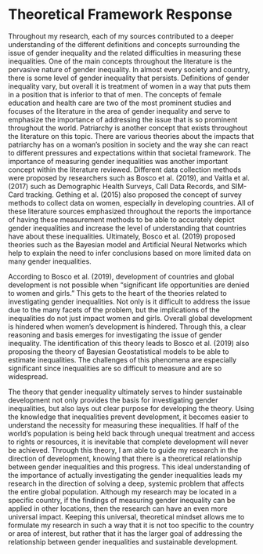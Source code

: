 # Theoretical Framework Response

Throughout my research, each of my sources contributed to a deeper understanding of the different definitions and concepts surrounding the issue of gender inequality and the related difficulties in measuring these inequalities.  One of the main concepts throughout the literature is the pervasive nature of gender inequality.  In almost every society and country, there is some level of gender inequality that persists.  Definitions of gender inequality vary, but overall it is treatment of women in a way that puts them in a position that is inferior to that of men.  The concepts of female education and health care are two of the most prominent studies and focuses of the literature in the area of gender inequality and serve to emphasize the importance of addressing the issue that is so prominent throughout the world.  Patriarchy is another concept that exists throughout the literature on this topic.  There are various theories about the impacts that patriarchy has on a woman’s position in society and the way she can react to different pressures and expectations within that societal framework.  The importance of measuring gender inequalities was another important concept within the literature reviewed.  Different data collection methods were proposed by researchers such as Bosco et al. (2019), and Vaitla et al. (2017) such as Demographic Health Surveys, Call Data Records, and SIM-Card tracking.  Gething et al. (2015) also proposed the concept of survey methods to collect data on women, especially in developing countries.  All of these literature sources emphasized throughout the reports the importance of having these measurement methods to be able to accurately depict gender inequalities and increase the level of understanding that countries have about these inequalities.  Ultimately, Bosco et al. (2019) proposed theories such as the Bayesian model and Artificial Neural Networks which help to explain the need to infer conclusions based on more limited data on many gender inequalities.

According to Bosco et al. (2019), development of countries and global development is not possible when “significant life opportunities are denied to women and girls.”  This gets to the heart of the theories related to investigating gender inequalities.  Not only is it difficult to address the issue due to the many facets of the problem, but the implications of the inequalities do not just impact women and girls.  Overall global development is hindered when women’s development is hindered.  Through this, a clear reasoning and basis emerges for investigating the issue of gender inequality.  The identification of this theory leads to Bosco et al. (2019) also proposing the theory of Bayesian Geostatistical models to be able to estimate inequalities.  The challenges of this phenomena are especially significant since inequalities are so difficult to measure and are so widespread.

The theory that gender inequality ultimately serves to hinder sustainable development not only provides the basis for investigating gender inequalities, but also lays out clear purpose for developing the theory.  Using the knowledge that inequalities prevent development, it becomes easier to understand the necessity for measuring these inequalities.  If half of the world’s population is being held back through unequal treatment and access to rights or resources, it is inevitable that complete development will never be achieved.  Through this theory, I am able to guide my research in the direction of development, knowing that there is a theoretical relationship between gender inequalities and this progress.  This ideal understanding of the importance of actually investigating the gender inequalities leads my research in the direction of solving a deep, systemic problem that affects the entire global population.  Although my research may be located in a specific country, if the findings of measuring gender inequality can be applied in other locations, then the research can have an even more universal impact.  Keeping this universal, theoretical mindset allows me to formulate my research in such a way that it is not too specific to the country or area of interest, but rather that it has the larger goal of addressing the relationship between gender inequalities and sustainable development.
